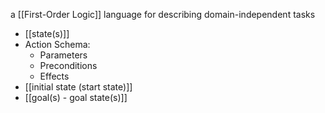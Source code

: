 a [[First-Order Logic]] language for describing domain-independent tasks
- [[state(s)]] 
- Action Schema:
	- Parameters
	- Preconditions
	- Effects
- [[initial state (start state)]]
- [[goal(s) - goal state(s)]]